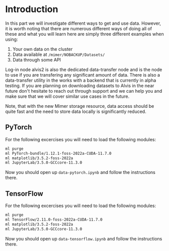 # Introduction
In this part we will investigate different ways to get and use data. However,
it is worth noting that there are numerous different ways of doing all of these
and what you will learn here are simply three different examples when using:
 1. Your own data on the cluster
 2. Data available at `/mimer/NOBACKUP/Datasets/`
 3. Data through some API

Log-in node alvis2 is also the dedicated data-transfer node and is the node to
use if you are transfering any significant amount of data. There is also a
data-transfer utility in the works with a backend that is currently in alpha
testing. If you are planning on downloading datasets to Alvis in the near future
don't hesitate to reach out through support and we can help you and make sure
that we will cover similar use cases in the future.

Note, that with the new Mimer storage resource, data access should be quite
fast and the need to store data locally is significantly reduced. 

## PyTorch
For the following excercises you will need to load the following modules:
```bash
ml purge
ml PyTorch-bundle/1.12.1-foss-2022a-CUDA-11.7.0
ml matplotlib/3.5.2-foss-2022a
ml JupyterLab/3.5.0-GCCcore-11.3.0
```

Now you should open up `data-pytorch.ipynb` and follow the instructions there.

## TensorFlow
For the following excercises you will need to load the following modules:
```bash
ml purge
ml TensorFlow/2.11.0-foss-2022a-CUDA-11.7.0
ml matplotlib/3.5.2-foss-2022a
ml JupyterLab/3.5.0-GCCcore-11.3.0
```

Now you should open up `data-tensorflow.ipynb` and follow the instructions there.

